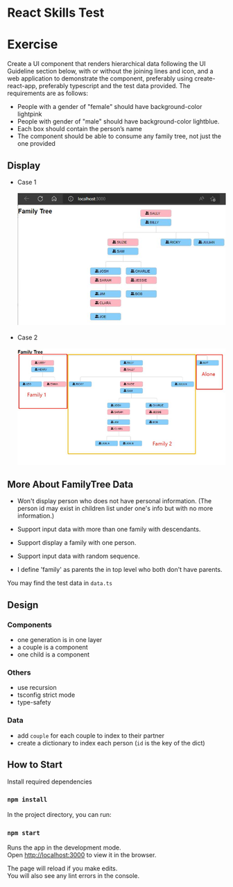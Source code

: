 # React Skills Test

# Exercise
Create a UI component that renders hierarchical data following the UI Guideline section below, with or
without the joining lines and icon, and a web application to demonstrate the component, preferably using
create-react-app, preferably typescript and the test data provided.
The requirements are as follows:
- People with a gender of "female" should have background-color lightpink
- People with gender of "male" should have background-color lightblue.
- Each box should contain the person’s name
- The component should be able to consume any family tree, not just the one provided

## Display

- Case 1  
  <Br/>
  ![image](./git_display_IMG/render_sample.jpg)  
  <Br/>
- Case 2  
  <Br/>
  ![image](./git_display_IMG/render_sample2.jpg)


## More About FamilyTree Data
- Won't display person who does not have personal information.
  (The person id may exist in children list under one's info but with no more information.)
- Support input data with more than one family with descendants.
- Support display a family with one person.
- Support input data with random sequence.

- I define 'family' as parents the in top level who both don't have parents.

You may find the test data in ```data.ts```

## Design

### Components
- one generation is in one layer
- a couple is a component
- one child is a component

### Others
- use recursion
- tsconfig strict mode
- type-safety

### Data
- add ```couple``` for each couple to index to their partner
- create a dictionary to index each person (```id``` is the key of the dict)

## How to Start
Install required dependencies
### `npm install`

In the project directory, you can run:

### `npm start`

Runs the app in the development mode.\
Open [http://localhost:3000](http://localhost:3000) to view it in the browser.

The page will reload if you make edits.\
You will also see any lint errors in the console.

